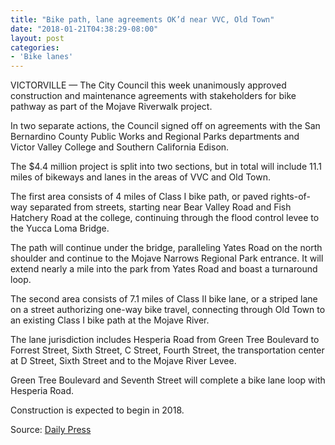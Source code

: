 ```yaml
---
title: "Bike path, lane agreements OK’d near VVC, Old Town"
date: "2018-01-21T04:38:29-08:00"
layout: post
categories:
- 'Bike lanes'
---
```


VICTORVILLE — The City Council this week unanimously approved construction and maintenance agreements with stakeholders for bike pathway as part of the Mojave Riverwalk project.

In two separate actions, the Council signed off on agreements with the San Bernardino County Public Works and Regional Parks departments and Victor Valley College and Southern California Edison.

The $4.4 million project is split into two sections, but in total will include 11.1 miles of bikeways and lanes in the areas of VVC and Old Town.

The first area consists of 4 miles of Class I bike path, or paved rights-of-way separated from streets, starting near Bear Valley Road and Fish Hatchery Road at the college, continuing through the flood control levee to the Yucca Loma Bridge.

The path will continue under the bridge, paralleling Yates Road on the north shoulder and continue to the Mojave Narrows Regional Park entrance. It will extend nearly a mile into the park from Yates Road and boast a turnaround loop.

The second area consists of 7.1 miles of Class II bike lane, or a striped lane on a street authorizing one-way bike travel, connecting through Old Town to an existing Class I bike path at the Mojave River.

The lane jurisdiction includes Hesperia Road from Green Tree Boulevard to Forrest Street, Sixth Street, C Street, Fourth Street, the transportation center at D Street, Sixth Street and to the Mojave River Levee.

Green Tree Boulevard and Seventh Street will complete a bike lane loop with Hesperia Road.

Construction is expected to begin in 2018.

Source: [Daily Press](http://www.vvdailypress.com/news/20180120/bike-path-lane-agreements-okd-near-vvc-old-town)